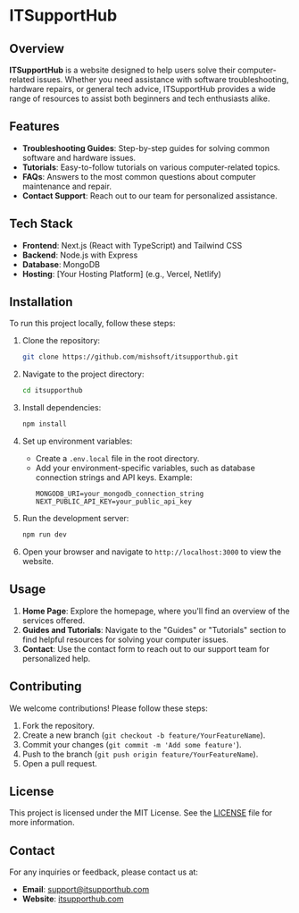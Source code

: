 
# ITSupportHub

## Overview

**ITSupportHub** is a website designed to help users solve their computer-related issues. Whether you need assistance with software troubleshooting, hardware repairs, or general tech advice, ITSupportHub provides a wide range of resources to assist both beginners and tech enthusiasts alike.

## Features

- **Troubleshooting Guides**: Step-by-step guides for solving common software and hardware issues.
- **Tutorials**: Easy-to-follow tutorials on various computer-related topics.
- **FAQs**: Answers to the most common questions about computer maintenance and repair.
- **Contact Support**: Reach out to our team for personalized assistance.

## Tech Stack

- **Frontend**: Next.js (React with TypeScript) and Tailwind CSS
- **Backend**: Node.js with Express
- **Database**: MongoDB
- **Hosting**: [Your Hosting Platform] (e.g., Vercel, Netlify)

## Installation

To run this project locally, follow these steps:

1. Clone the repository:
   ```bash
   git clone https://github.com/mishsoft/itsupporthub.git
   ```

2. Navigate to the project directory:
   ```bash
   cd itsupporthub
   ```

3. Install dependencies:
   ```bash
   npm install
   ```

4. Set up environment variables:
   - Create a `.env.local` file in the root directory.
   - Add your environment-specific variables, such as database connection strings and API keys. Example:
     ```env
     MONGODB_URI=your_mongodb_connection_string
     NEXT_PUBLIC_API_KEY=your_public_api_key
     ```

5. Run the development server:
   ```bash
   npm run dev
   ```

6. Open your browser and navigate to `http://localhost:3000` to view the website.

## Usage

1. **Home Page**: Explore the homepage, where you'll find an overview of the services offered.
2. **Guides and Tutorials**: Navigate to the "Guides" or "Tutorials" section to find helpful resources for solving your computer issues.
3. **Contact**: Use the contact form to reach out to our support team for personalized help.

## Contributing

We welcome contributions! Please follow these steps:

1. Fork the repository.
2. Create a new branch (`git checkout -b feature/YourFeatureName`).
3. Commit your changes (`git commit -m 'Add some feature'`).
4. Push to the branch (`git push origin feature/YourFeatureName`).
5. Open a pull request.

## License

This project is licensed under the MIT License. See the [LICENSE](LICENSE) file for more information.

## Contact

For any inquiries or feedback, please contact us at:
- **Email**: support@itsupporthub.com
- **Website**: [itsupporthub.com](http://itsupporthub.com)
